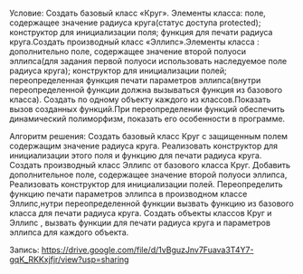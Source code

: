 Условие:
Создать базовый класс «Круг». Элементы класса: поле, содержащее
значение радиуса круга(статус доступа protected); конструктор для
инициализации поля; функция для печати радиуса круга.Создать производный
класс «Эллипс».Элементы класса : дополнительно поле, содержащее значение
второй полуоси эллипса(для задания первой полуоси использовать
наследуемое поле радиуса круга); конструктор для инициализации полей;
переопределенная функция печати параметров эллипса(внутри
переопределенной функции должна вызываться функция из базового класса).
Создать по одному объекту каждого из классов.Показать вызов созданных
функций.При переопределении функций обеспечить динамический
полиморфизм, показать его особенности в программе.

Алгоритм решения:
Создать базовый класс Круг с защищенным полем содержащим значение радиуса круга. Реализовать конструктор для инициализации этого поля и функцию для печати радиуса круга.
Создать производный класс Эллипс от базового класса Круг. Добавить дополнительное поле, содержащее значение второй полуоси эллипса, Реализовать конструктор для инициализации полей.
Переопределить функцию печати параметров эллипса в производном классе Эллипс,нутри переопределенной функции вызвать функцию из базового класса для печати радиуса круга.
Создать объекты классов Круг и Эллипс , вызвать функции для печати радиуса круга и параметров эллипса для каждого объекта. 

Запись:
https://drive.google.com/file/d/1vBguzJnv7Fuava3T4Y7-gqK_RKKxjfjr/view?usp=sharing
